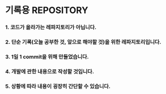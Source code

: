 기록용 REPOSITORY
====================================================

### 1. 코드가 올라가는 레파지토리가 아닙니다.

### 2. 단순 기록(오늘 공부한 것, 앞으로 해야할 것)을 위한 레파지토리입니다.

### 3. 1일 1 commit을 위해 만들었습니다.

### 4. 개발에 관한 내용으로 작성할 것입니다.

### 5. 상황에 따라 내용이 굉장히 간단할 수 있습니다.